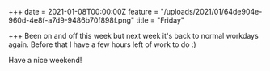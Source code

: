 +++
date = 2021-01-08T00:00:00Z
feature = "/uploads/2021/01/64de904e-960d-4e8f-a7d9-9486b70f898f.png"
title = "Friday"

+++
Been on and off this week but next week it's back to normal workdays again. Before that I have a few hours left of work to do :)

Have a nice weekend!